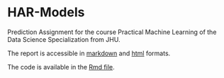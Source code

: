 # HAR-Models
Prediction Assignment for the course Practical Machine Learning of the Data Science Specialization from JHU.

The report is accessible in [markdown](./QualitativeActivityRecognitionReport.md) and [html](./QualitativeActivityRecognitionReport.html) formats.

The code is available in the [Rmd file](./QualitativeActivityRecognitionReport.Rmd).